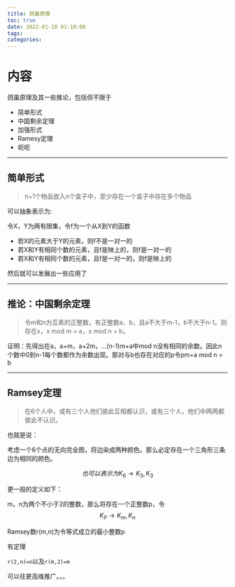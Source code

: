 ```yaml
---
title: 鸽巢原理
toc: true
date: 2022-01-10 01:10:00
tags:
categories:
---
```




# 内容

鸽巢原理及其一些推论，包括但不限于

- 简单形式
- 中国剩余定理
- 加强形式
- Ramesy定理
- 呃呃

<!-- more -->

---

## 简单形式

> n+1个物品放入n个盒子中，至少存在一个盒子中存在多个物品

可以抽象表示为:

令X，Y为两有限集，令f为一个从X到Y的函数

- 若X的元素大于Y的元素，则f不是一对一的
- 若X和Y有相同个数的元素，且f是映上的，则f是一对一的
- 若X和Y有相同个数的元素，且f是一对一的，则f是映上的

然后就可以发展出一些应用了

---

## 推论：中国剩余定理

> 令m和n为互素的正整数，有正整数a、b，且a不大于m-1，b不大于n-1。则存在x，x mod m = a，x mod n = b。

证明：先得出在a，a+m，a+2m，...(n-1)m+a中mod n没有相同的余数。因此n个数中0到n-1每个数都作为余数出现。那对与b也存在对应的p令pm+a mod n = b

----

## Ramsey定理

> 在6个人中，或有三个人他们彼此互相都认识，或有三个人，他们中两两都彼此不认识。

也就是说：

考虑一个6个点的无向完全图，将边染成两种颜色。那么必定存在一个三角形三条边为相同的颜色。

$$也可以表示为K_6\rightarrow K_3,K_3$$

更一般的定义如下：

m，n为两个不小于2的整数，那么将存在一个正整数p，令$$K_P \rightarrow K_m,K_n$$

Ramsey数r(m,n)为令等式成立的最小整数p

有定理

`r(2,n)=n`以及`r(m,2)=m`

可以往更高维推广。。。
